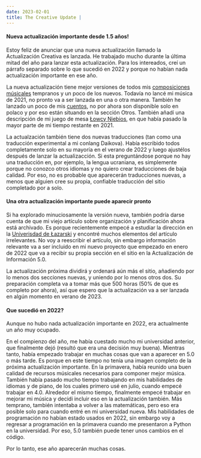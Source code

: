 ```yaml
---
date: 2023-02-01
title: The Creative Update |
---
```


#### Nueva actualización importante desde 1.5 años!

Estoy feliz de anunciar que una nueva actualización llamado la Actualización Creativa es lanzada. He trabajado mucho durante la última mitad del año para lanzar esta actualización. Para los intereados, creí un párrafo separado sobre lo que sucedió en 2022 y porque no habían nada actualización importante en ese año.

La nueva actualización tiene mejor versiones de todos mis [composiciones músicales](music) tempranos y un poco de los nuevos. Todavía no lancé mi música de 2021, no pronto va a ser lanzada en una o otra manera. También he lanzado un poco de mis [cuentos](other/stories), no por ahora son disponible solo en polaco y por eso están situando en la sección Otros. También añadí una descripción de mi juego de mesa [Łowcy Niebios](other/łowcy-niebios), en que había pasado la mayor parte de mi tiempo restante en 2021.

La actualzación también tiene dos nuevas traducciones (tan como una traducción experimental a mi conlang Daikova). Había escribido todos completamente solo en su mayoría en el verano de 2022 y luego ajustélos después de lanzar la actualizacción. Si esta preguntándose porque no hay una traducción en, por ejemplo, la lengua ucraniana, es simplemente porque no conozco otros idiomas y no quiero crear traducciones de baja calidad. Por eso, no es probable que aparecerán traducciones nuevas, a menos que alguien cree su propia, confiable traducción del sitio completado por a solo.

#### Una otra actualización importante puede aparecir pronto

Si ha explorado minuciosamente la versión nueva, también podría darse cuenta de que mi viejo artículo sobre organización y planificación ahora está archivado. Es porque recientemente empecé a estudiar la dirección en la [Univerisdad de Łazarski](https://en.wikipedia.org/wiki/Lazarski_University) y encontré muchos elementos del artículo irrelevantes. No voy a reescribir el artículo, sin embargo información relevante va a ser incluido en mi nuevo proyecto que empezado en enero de 2022 que va a recibir su propia sección en el sitio en la Actualización de Información 5.0.

La actualización próxima dividirá y ordenará aún más el sitio, añadiendo por lo menos dos secciones nuevas, y uniendo por lo menos otros dos. Su preparación completa va a tomar más que 500 horas (50% de que es completo por ahora), así que espero que la actualización va a ser lanzada en algún momento en verano de 2023.

#### Que sucedió en 2022?

Aunque no hubo nada actualización importante en 2022, era actualmente un año muy ocupado.

En el compienzo del año, me había cuestado mucho mi universidad anterior, que finalmente dejó (resultó que era una decisión muy buena). Mientras tanto, había empezado trabajar en muchas cosas que van a aparecer en 5.0 o más tarde. Es porque en este tiempo no tenía una imagen completo de la próxima actualización importante. En la primavera, había reunido una buen calidad de recursos músicales necesarios para componer mejor música. También había pasado mucho tiempo trabajando en mis habilidades de idiomas y de piano, de los cuales primero usé en julio, cuando empecé trabajar en 4.0. Alrededor el mismo tiempo, finalmente empecé trabajar en mejorar mi música y decidi incluir eso en la actualización también. Más temprano, también intentaba a volver a las matemáticas, pero eso era posible solo para cuando entré en mi universidad nueva. Mis habilidades de programación no habían estado usados en 2022, sin embargo voy a regresar a programación en la primavera cuando me presentaron a Python en la universidad. Por eso, 5.0 también puede tener unos cambios en el código.

Por lo tanto, ese año aparecerán muchas cosas.